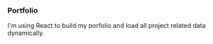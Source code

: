### Portfolio 

I'm using React to build my porfolio and load all project related data dynamically.  

